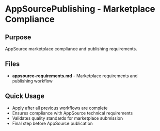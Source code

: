 ﻿# AppSourcePublishing - Marketplace Compliance

## Purpose
AppSource marketplace compliance and publishing requirements.

## Files
- **appsource-requirements.md** - Marketplace requirements and publishing workflow

## Quick Usage
- Apply after all previous workflows are complete
- Ensures compliance with AppSource technical requirements
- Validates quality standards for marketplace submission
- Final step before AppSource publication

